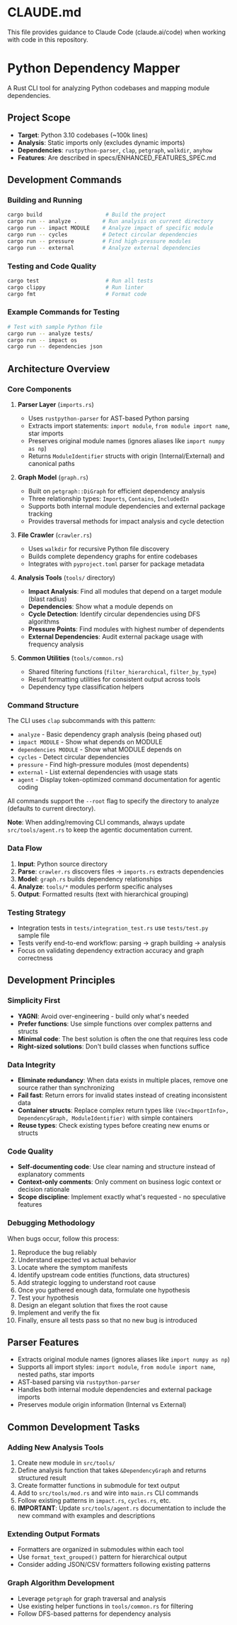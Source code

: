 # CLAUDE.md

This file provides guidance to Claude Code (claude.ai/code) when working with code in this repository.

# Python Dependency Mapper

A Rust CLI tool for analyzing Python codebases and mapping module dependencies.

## Project Scope
- **Target**: Python 3.10 codebases (~100k lines)
- **Analysis**: Static imports only (excludes dynamic imports)
- **Dependencies**: `rustpython-parser`, `clap`, `petgraph`, `walkdir`, `anyhow`
- **Features**: Are described in specs/ENHANCED_FEATURES_SPEC.md

## Development Commands

### Building and Running
```bash
cargo build                    # Build the project
cargo run -- analyze .        # Run analysis on current directory
cargo run -- impact MODULE    # Analyze impact of specific module
cargo run -- cycles           # Detect circular dependencies
cargo run -- pressure         # Find high-pressure modules
cargo run -- external         # Analyze external dependencies
```

### Testing and Code Quality
```bash
cargo test                     # Run all tests
cargo clippy                   # Run linter
cargo fmt                      # Format code
```

### Example Commands for Testing
```bash
# Test with sample Python file
cargo run -- analyze tests/
cargo run -- impact os
cargo run -- dependencies json
```

## Architecture Overview

### Core Components

1. **Parser Layer** (`imports.rs`)
   - Uses `rustpython-parser` for AST-based Python parsing
   - Extracts import statements: `import module`, `from module import name`, star imports
   - Preserves original module names (ignores aliases like `import numpy as np`)
   - Returns `ModuleIdentifier` structs with origin (Internal/External) and canonical paths

2. **Graph Model** (`graph.rs`)
   - Built on `petgraph::DiGraph` for efficient dependency analysis
   - Three relationship types: `Imports`, `Contains`, `IncludedIn`
   - Supports both internal module dependencies and external package tracking
   - Provides traversal methods for impact analysis and cycle detection

3. **File Crawler** (`crawler.rs`)
   - Uses `walkdir` for recursive Python file discovery
   - Builds complete dependency graphs for entire codebases
   - Integrates with `pyproject.toml` parser for package metadata

4. **Analysis Tools** (`tools/` directory)
   - **Impact Analysis**: Find all modules that depend on a target module (blast radius)
   - **Dependencies**: Show what a module depends on
   - **Cycle Detection**: Identify circular dependencies using DFS algorithms
   - **Pressure Points**: Find modules with highest number of dependents
   - **External Dependencies**: Audit external package usage with frequency analysis

5. **Common Utilities** (`tools/common.rs`)
   - Shared filtering functions (`filter_hierarchical`, `filter_by_type`)
   - Result formatting utilities for consistent output across tools
   - Dependency type classification helpers

### Command Structure

The CLI uses `clap` subcommands with this pattern:
- `analyze` - Basic dependency graph analysis (being phased out)
- `impact MODULE` - Show what depends on MODULE
- `dependencies MODULE` - Show what MODULE depends on  
- `cycles` - Detect circular dependencies
- `pressure` - Find high-pressure modules (most dependents)
- `external` - List external dependencies with usage stats
- `agent` - Display token-optimized command documentation for agentic coding

All commands support the `--root` flag to specify the directory to analyze (defaults to current directory).

**Note**: When adding/removing CLI commands, always update `src/tools/agent.rs` to keep the agentic documentation current.

### Data Flow

1. **Input**: Python source directory
2. **Parse**: `crawler.rs` discovers files → `imports.rs` extracts dependencies
3. **Model**: `graph.rs` builds dependency relationships
4. **Analyze**: `tools/*` modules perform specific analyses
5. **Output**: Formatted results (text with hierarchical grouping)

### Testing Strategy

- Integration tests in `tests/integration_test.rs` use `tests/test.py` sample file
- Tests verify end-to-end workflow: parsing → graph building → analysis
- Focus on validating dependency extraction accuracy and graph correctness

## Development Principles

### Simplicity First
- **YAGNI**: Avoid over-engineering - build only what's needed
- **Prefer functions**: Use simple functions over complex patterns and structs
- **Minimal code**: The best solution is often the one that requires less code
- **Right-sized solutions**: Don't build classes when functions suffice

### Data Integrity
- **Eliminate redundancy**: When data exists in multiple places, remove one source rather than synchronizing
- **Fail fast**: Return errors for invalid states instead of creating inconsistent data
- **Container structs**: Replace complex return types like `(Vec<ImportInfo>, DependencyGraph, ModuleIdentifier)` with simple containers
- **Reuse types**: Check existing types before creating new enums or structs

### Code Quality
- **Self-documenting code**: Use clear naming and structure instead of explanatory comments
- **Context-only comments**: Only comment on business logic context or decision rationale
- **Scope discipline**: Implement exactly what's requested - no speculative features

### Debugging Methodology
When bugs occur, follow this process:
1. Reproduce the bug reliably
2. Understand expected vs actual behavior
3. Locate where the symptom manifests
4. Identify upstream code entities (functions, data structures)
5. Add strategic logging to understand root cause
6. Once you gathered enough data, formulate one hypothesis
7. Test your hypothesis
8. Design an elegant solution that fixes the root cause
9. Implement and verify the fix
10. Finally, ensure all tests pass so that no new bug is introduced

## Parser Features

- Extracts original module names (ignores aliases like `import numpy as np`)
- Supports all import styles: `import module`, `from module import name`, nested paths, star imports
- AST-based parsing via `rustpython-parser`
- Handles both internal module dependencies and external package imports
- Preserves module origin information (Internal vs External)

## Common Development Tasks

### Adding New Analysis Tools
1. Create new module in `src/tools/`
2. Define analysis function that takes `&DependencyGraph` and returns structured result
3. Create formatter functions in submodule for text output
4. Add to `src/tools/mod.rs` and wire into `main.rs` CLI commands
5. Follow existing patterns in `impact.rs`, `cycles.rs`, etc.
6. **IMPORTANT**: Update `src/tools/agent.rs` documentation to include the new command with examples and descriptions

### Extending Output Formats
- Formatters are organized in submodules within each tool
- Use `format_text_grouped()` pattern for hierarchical output
- Consider adding JSON/CSV formatters following existing patterns

### Graph Algorithm Development
- Leverage `petgraph` for graph traversal and analysis
- Use existing helper functions in `tools/common.rs` for filtering
- Follow DFS-based patterns for dependency analysis